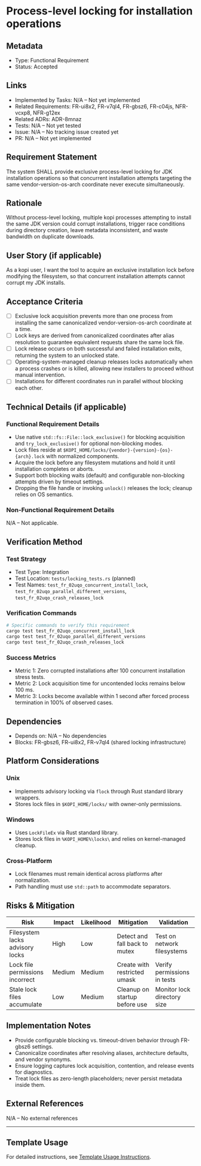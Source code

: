 # Process-level locking for installation operations

## Metadata

- Type: Functional Requirement
- Status: Accepted
  <!-- Proposed: Under discussion | Accepted: Approved for implementation | Implemented: Code complete | Verified: Tests passing | Deprecated: No longer applicable -->

## Links

- Implemented by Tasks: N/A – Not yet implemented
- Related Requirements: FR-ui8x2, FR-v7ql4, FR-gbsz6, FR-c04js, NFR-vcxp8, NFR-g12ex
- Related ADRs: ADR-8mnaz
- Tests: N/A – Not yet tested
- Issue: N/A – No tracking issue created yet
- PR: N/A – Not yet implemented

## Requirement Statement

The system SHALL provide exclusive process-level locking for JDK installation operations so that concurrent installation attempts targeting the same vendor-version-os-arch coordinate never execute simultaneously.

## Rationale

Without process-level locking, multiple kopi processes attempting to install the same JDK version could corrupt installations, trigger race conditions during directory creation, leave metadata inconsistent, and waste bandwidth on duplicate downloads.

## User Story (if applicable)

As a kopi user, I want the tool to acquire an exclusive installation lock before modifying the filesystem, so that concurrent installation attempts cannot corrupt my JDK installs.

## Acceptance Criteria

- [ ] Exclusive lock acquisition prevents more than one process from installing the same canonicalized vendor-version-os-arch coordinate at a time.
- [ ] Lock keys are derived from canonicalized coordinates after alias resolution to guarantee equivalent requests share the same lock file.
- [ ] Lock release occurs on both successful and failed installation exits, returning the system to an unlocked state.
- [ ] Operating-system-managed cleanup releases locks automatically when a process crashes or is killed, allowing new installers to proceed without manual intervention.
- [ ] Installations for different coordinates run in parallel without blocking each other.

## Technical Details (if applicable)

### Functional Requirement Details

- Use native `std::fs::File::lock_exclusive()` for blocking acquisition and `try_lock_exclusive()` for optional non-blocking modes.
- Lock files reside at `$KOPI_HOME/locks/{vendor}-{version}-{os}-{arch}.lock` with normalized components.
- Acquire the lock before any filesystem mutations and hold it until installation completes or aborts.
- Support both blocking waits (default) and configurable non-blocking attempts driven by timeout settings.
- Dropping the file handle or invoking `unlock()` releases the lock; cleanup relies on OS semantics.

### Non-Functional Requirement Details

N/A – Not applicable.

## Verification Method

### Test Strategy

- Test Type: Integration
- Test Location: `tests/locking_tests.rs` (planned)
- Test Names: `test_fr_02uqo_concurrent_install_lock`, `test_fr_02uqo_parallel_different_versions`, `test_fr_02uqo_crash_releases_lock`

### Verification Commands

```bash
# Specific commands to verify this requirement
cargo test test_fr_02uqo_concurrent_install_lock
cargo test test_fr_02uqo_parallel_different_versions
cargo test test_fr_02uqo_crash_releases_lock
```

### Success Metrics

- Metric 1: Zero corrupted installations after 100 concurrent installation stress tests.
- Metric 2: Lock acquisition time for uncontended locks remains below 100 ms.
- Metric 3: Locks become available within 1 second after forced process termination in 100% of observed cases.

## Dependencies

- Depends on: N/A – No dependencies
- Blocks: FR-gbsz6, FR-ui8x2, FR-v7ql4 (shared locking infrastructure)

## Platform Considerations

### Unix

- Implements advisory locking via `flock` through Rust standard library wrappers.
- Stores lock files in `$KOPI_HOME/locks/` with owner-only permissions.

### Windows

- Uses `LockFileEx` via Rust standard library.
- Stores lock files in `%KOPI_HOME%\locks\` and relies on kernel-managed cleanup.

### Cross-Platform

- Lock filenames must remain identical across platforms after normalization.
- Path handling must use `std::path` to accommodate separators.

## Risks & Mitigation

| Risk                            | Impact | Likelihood | Mitigation                    | Validation                  |
| ------------------------------- | ------ | ---------- | ----------------------------- | --------------------------- |
| Filesystem lacks advisory locks | High   | Low        | Detect and fall back to mutex | Test on network filesystems |
| Lock file permissions incorrect | Medium | Medium     | Create with restricted umask  | Verify permissions in tests |
| Stale lock files accumulate     | Low    | Medium     | Cleanup on startup before use | Monitor lock directory size |

## Implementation Notes

- Provide configurable blocking vs. timeout-driven behavior through FR-gbsz6 settings.
- Canonicalize coordinates after resolving aliases, architecture defaults, and vendor synonyms.
- Ensure logging captures lock acquisition, contention, and release events for diagnostics.
- Treat lock files as zero-length placeholders; never persist metadata inside them.

## External References

N/A – No external references

---

## Template Usage

For detailed instructions, see [Template Usage Instructions](../templates/README.md#individual-requirement-template-requirementsmd).
